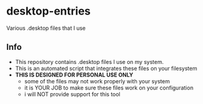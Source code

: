 # desktop-entries
Various .desktop files that I use

## Info
- This repository contains .desktop files I use on my system.
- This is an automated script that integrates these files on your filesystem
- **THIS IS DESIGNED FOR PERSONAL USE ONLY**
  - some of the files may not work properly with your system
  - it is YOUR JOB to make sure these files work on your configuration
  - i will NOT provide support for this tool
